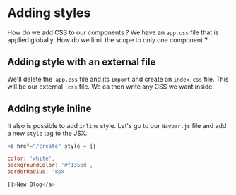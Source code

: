 # Adding styles

How do we add CSS to our components ?
We have an `app.css` file that is applied globally. How do we limit the scope to only one component ?

## Adding style with an external file

We'll delete the` app.css` file and its `import` and create an `index.css` file. This will be our external `.css` file. We ca then write any CSS we want inside.

## Adding style inline

It also is possible to add `inline` style. Let's go to our `Navbar.js` file and add a new `style` tag to the JSX.

```javascript
<a href="/create" style = {{

color: 'white',
backgroundColor: '#f1356d',
borderRadius: '8px'

}}>New Blog</a>
```